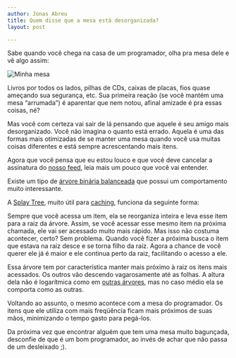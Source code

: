 ```yaml
---
author: Jonas Abreu
title: Quem disse que a mesa está desorganizada?
layout: post

---
```

Sabe quando você chega na casa de um programador, olha pra mesa dele e vê algo assim:

![Minha mesa][1]

Livros por todos os lados, pilhas de CDs, caixas de placas, fios quase ameçando sua segurança, etc. Sua primeira reação (se você mantém uma mesa “arrumada”) é aparentar que nem notou, afinal amizade é pra essas coisas, né?

Mas você com certeza vai sair de lá pensando que aquele é seu amigo mais desorganizado. Você não imagina o quanto está errado. Aquela é uma das formas mais otimizadas de se manter uma mesa quando você usa muitas coisas diferentes e está sempre acrescentando mais itens.

Agora que você pensa que eu estou louco e que você deve cancelar a assinatura do [nosso feed][2], leia mais um pouco que você vai entender.

Existe um tipo de [árvore binária balanceada][3] que possui um comportamento muito interessante. 

A [Splay Tree][4], muito útil para [caching][5], funciona da seguinte forma:

Sempre que você acessa um item, ela se reorganiza inteira e leva esse item para a raiz da árvore. Assim, se você acessar esse mesmo item na próxima chamada, ele vai ser acessado muito mais rápido. Mas isso não costuma acontecer, certo? Sem problema. Quando você fizer a próxima busca o item que estava na raiz desce e se torna filho da raiz. Agora a chance de você querer ele já é maior e ele continua perto da raiz, facilitando o acesso a ele.

Essa árvore tem por característica manter mais próximo à raiz os itens mais acessados. Os outros vão descendo vagarosamente até as folhas. A altura dela não é logarítmica como em [outras árvores][6], mas no caso médio ela se comporta como as outras.

Voltando ao assunto, o mesmo acontece com a mesa do programador. Os itens que ele utiliza com mais freqüência ficam mais próximos de suas mãos, minimizando o tempo gasto para pegá-los.

Da próxima vez que encontrar alguém que tem uma mesa muito bagunçada, desconfie de que é um bom programador, ao invés de achar que não passa de um desleixado ;). 

 [1]: http://vidageek.net/public/images/mesa.jpg
 [2]: http://feeds.feedburner.com/VidaGeek
 [3]: http://en.wikipedia.org/wiki/Self-balancing_binary_search_tree
 [4]: http://en.wikipedia.org/wiki/Splay_tree
 [5]: http://en.wikipedia.org/wiki/Cache
 [6]: http://en.wikipedia.org/wiki/AVL_tree




